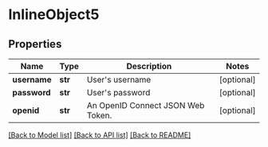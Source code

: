 # InlineObject5

## Properties
Name | Type | Description | Notes
------------ | ------------- | ------------- | -------------
**username** | **str** | User&#39;s username | [optional] 
**password** | **str** | User&#39;s password | [optional] 
**openid** | **str** | An OpenID Connect JSON Web Token. | [optional] 

[[Back to Model list]](../README.md#documentation-for-models) [[Back to API list]](../README.md#documentation-for-api-endpoints) [[Back to README]](../README.md)


